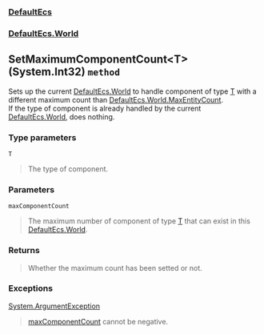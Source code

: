 ### [DefaultEcs](./DefaultEcs.md 'DefaultEcs')
### [DefaultEcs.World](./DefaultEcs-World.md 'DefaultEcs.World')
## SetMaximumComponentCount&lt;T&gt;(System.Int32) `method`
Sets up the current [DefaultEcs.World](./DefaultEcs-World.md 'DefaultEcs.World') to handle component of type [T](#DefaultEcs-World-SetMaximumComponentCount-T-(System-Int32)-T 'DefaultEcs.World.SetMaximumComponentCount&lt;T&gt;(System.Int32).T') with a different maximum count than [DefaultEcs.World.MaxEntityCount](./DefaultEcs-World-MaxEntityCount.md 'DefaultEcs.World.MaxEntityCount').<br/>If the type of component is already handled by the current [DefaultEcs.World](./DefaultEcs-World.md 'DefaultEcs.World'), does nothing.
### Type parameters

<a name='DefaultEcs-World-SetMaximumComponentCount-T-(System-Int32)-T'></a>
`T`
>The type of component.
### Parameters

<a name='DefaultEcs-World-SetMaximumComponentCount-T-(System-Int32)-maxComponentCount'></a>
`maxComponentCount`
>The maximum number of component of type [T](#DefaultEcs-World-SetMaximumComponentCount-T-(System-Int32)-T 'DefaultEcs.World.SetMaximumComponentCount&lt;T&gt;(System.Int32).T') that can exist in this [DefaultEcs.World](./DefaultEcs-World.md 'DefaultEcs.World').
### Returns
>Whether the maximum count has been setted or not.
### Exceptions

[System.ArgumentException](https://docs.microsoft.com/en-us/dotnet/api/System.ArgumentException 'System.ArgumentException')
>[maxComponentCount](#DefaultEcs-World-SetMaximumComponentCount-T-(System-Int32)-maxComponentCount 'DefaultEcs.World.SetMaximumComponentCount&lt;T&gt;(System.Int32).maxComponentCount') cannot be negative.
